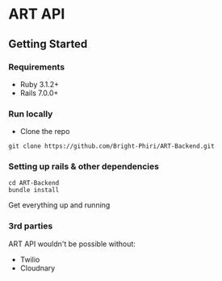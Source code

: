 # ART API

## Getting Started

### Requirements

* Ruby 3.1.2+
* Rails 7.0.0+

### Run locally 

* Clone the repo
```
git clone https://github.com/Bright-Phiri/ART-Backend.git
```

### Setting up rails & other dependencies

```
cd ART-Backend
bundle install
```
Get everything up and running

### 3rd parties

ART API wouldn't be possible without:

* Twilio
* Cloudnary
